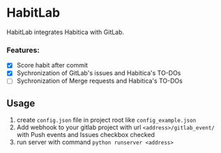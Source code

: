 # HabitLab

HabitLab integrates Habitica with GitLab.

### Features:

- [x] Score habit after commit
- [x] Sychronization of GitLab's issues and Habitica's TO-DOs
- [ ] Sychronization of Merge requests and Habitica's TO-DOs

## Usage
 
1. create `config.json` file in project root like `config_example.json`
2. Add webhook to your gitlab project with url `<address>/gitlab_event/` with Push events and Issues checkbox checked
3. run server with command `python runserver <address>`
